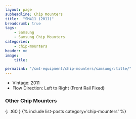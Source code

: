 ```yaml
---
layout: page
subheadline: Chip Mounters
title:  "SM411 (2011)"
breadcrumb: true
tags:
    - Samsung
    - Samsung Chip Mounters
categories:
    - chip-mounters
header: no
image:
    title:

permalink: "/smt-equipment/chip-mounters/samsung/:title/"
---
```


- Vintage: 2011
- Flow Direction: Left to Right (Front Rail Fixed)

### Other Chip Mounters ###
{: .t60 }
{% include list-posts category='chip-mounters' %}
